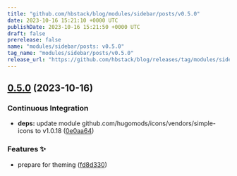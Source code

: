 ```yaml
---
title: "github.com/hbstack/blog/modules/sidebar/posts/v0.5.0"
date: 2023-10-16 15:21:10 +0000 UTC
publishDate: 2023-10-16 15:21:50 +0000 UTC
draft: false
prerelease: false
name: "modules/sidebar/posts: v0.5.0"
tag_name: "modules/sidebar/posts/v0.5.0"
release_url: "https://github.com/hbstack/blog/releases/tag/modules/sidebar/posts/v0.5.0"
---
```


## [0.5.0](https://github.com/hbstack/blog/compare/modules/sidebar/posts/v0.4.2...modules/sidebar/posts/v0.5.0) (2023-10-16)


### Continuous Integration

* **deps:** update module github.com/hugomods/icons/vendors/simple-icons to v1.0.18 ([0e0aa64](https://github.com/hbstack/blog/commit/0e0aa64309a8afe05a0b84d56620b677423be0cc))


### Features ✨

* prepare for theming ([fd8d330](https://github.com/hbstack/blog/commit/fd8d3302218dec96344cb13466de270e6a71dc6c))
